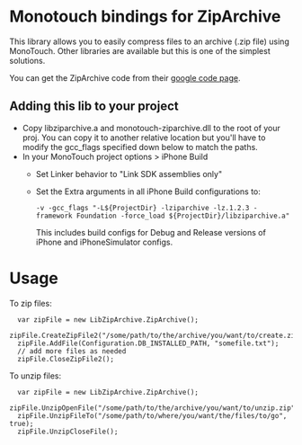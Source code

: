 Monotouch bindings for ZipArchive
=================================

This library allows you to easily compress files to an archive (.zip file) using MonoTouch. Other libraries are available but this is one of the simplest solutions.

You can get the ZipArchive code from their [google code page](http://code.google.com/p/ziparchive/).

Adding this lib to your project
-------------------------------

- Copy libziparchive.a and monotouch-ziparchive.dll to the root of your proj. You can copy it to another relative location but you'll have to modify the gcc_flags specified down below to match the paths.
- In your MonoTouch project options > iPhone Build
    - Set Linker behavior to "Link SDK assemblies only"
    - Set the Extra arguments in all iPhone Build configurations to:

          -v -gcc_flags "-L${ProjectDir} -lziparchive -lz.1.2.3 -framework Foundation -force_load ${ProjectDir}/libziparchive.a"
      
      This includes build configs for Debug and Release versions of iPhone and iPhoneSimulator configs.

Usage
=====

To zip files:

      var zipFile = new LibZipArchive.ZipArchive();
      zipFile.CreateZipFile2("/some/path/to/the/archive/you/want/to/create.zip");
      zipFile.AddFile(Configuration.DB_INSTALLED_PATH, "somefile.txt");
      // add more files as needed
      zipFile.CloseZipFile2();

To unzip files:

      var zipFile = new LibZipArchive.ZipArchive();
      zipFile.UnzipOpenFile("/some/path/to/the/archive/you/want/to/unzip.zip");
      zipFile.UnzipFileTo("/some/path/to/where/you/want/the/files/to/go", true);
      zipFile.UnzipCloseFile();
